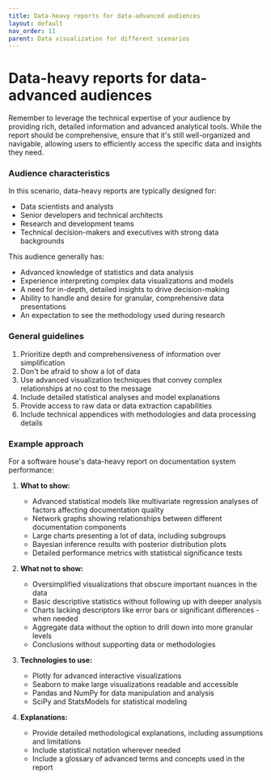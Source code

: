 ```yaml
---
title: Data-heavy reports for data-advanced audiences
layout: default
nav_order: 11
parent: Data visualization for different scenarios
---
```

# Data-heavy reports for data-advanced audiences

Remember to leverage the technical expertise of your audience by providing rich, detailed information and advanced analytical tools. While the report should be comprehensive, ensure that it's still well-organized and navigable, allowing users to efficiently access the specific data and insights they need.

### Audience characteristics
In this scenario, data-heavy reports are typically designed for:
- Data scientists and analysts
- Senior developers and technical architects
- Research and development teams
- Technical decision-makers and executives with strong data backgrounds

This audience generally has:
- Advanced knowledge of statistics and data analysis
- Experience interpreting complex data visualizations and models
- A need for in-depth, detailed insights to drive decision-making
- Ability to handle and desire for granular, comprehensive data presentations
- An expectation to see the methodology used during research

### General guidelines
1. Prioritize depth and comprehensiveness of information over simplification
2. Don't be afraid to show a lot of data
3. Use advanced visualization techniques that convey complex relationships at no cost to the message
4. Include detailed statistical analyses and model explanations
5. Provide access to raw data or data extraction capabilities
6. Include technical appendices with methodologies and data processing details

### Example approach

For a software house's data-heavy report on documentation system performance:

1. **What to show:**
   - Advanced statistical models like multivariate regression analyses of factors affecting documentation quality
   - Network graphs showing relationships between different documentation components
   - Large charts presenting a lot of data, including subgroups
   - Bayesian inference results with posterior distribution plots
   - Detailed performance metrics with statistical significance tests

2. **What not to show:**
   - Oversimplified visualizations that obscure important nuances in the data
   - Basic descriptive statistics without following up with deeper analysis
   - Charts lacking descriptors like error bars or significant differences - when needed
   - Aggregate data without the option to drill down into more granular levels
   - Conclusions without supporting data or methodologies

3. **Technologies to use:**
   - Plotly for advanced interactive visualizations
   - Seaborn to make large visualizations readable and accessible
   - Pandas and NumPy for data manipulation and analysis
   - SciPy and StatsModels for statistical modeling

4. **Explanations:**
   - Provide detailed methodological explanations, including assumptions and limitations
   - Include statistical notation wherever needed
   - Include a glossary of advanced terms and concepts used in the report

